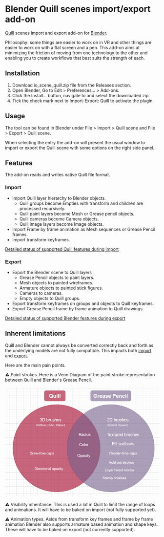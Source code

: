 
# Blender Quill scenes import/export add-on

[Quill](https://quill.art/) scenes import and export add-on for [Blender](https://www.blender.org).

Philosophy: some things are easier to work on in VR and other things are easier to work on with a flat screen and a pen. This add-on aims at minimizing the friction of moving from one technology to the other and enabling you to create workflows that best suits the strength of each.

## Installation

1. Download io_scene_quill.zip file from the Releases section.
2. Open Blender, Go to Edit > Preferences… > Add-ons.
3. Click the Install… button, navigate to and select the downloaded zip.
4. Tick the check mark next to Import-Export: Quill to activate the plugin.


## Usage

The tool can be found in Blender under File > Import > Quill scene and File > Export > Quill scene.

When selecting the entry the add-on will present the usual window to import or export the Quill scene with some options on the right side panel.

## Features

The add-on reads and writes native Quill file format.

### Import

- Import Quill layer hierarchy to Blender objects.
    - Quill groups become Empties with transform and children are processed recursively.
    - Quill paint layers become Mesh or Grease pencil objects.
    - Quill cameras become Camera objects.
    - Quill image layers become Image objects.
- Import Frame by frame animation as Mesh sequences or Grease Pencil frames.
- Import transform keyframes.


[Detailed status of supported Quill features during import](docs/import.md)

### Export

- Export the Blender scene to Quill layers
    - Grease Pencil objects to paint layers.
    - Mesh objects to painted wireframes.
    - Armature objects to painted stick figures.
    - Cameras to cameras.
    - Empty objects to Quill groups.
- Export transform keyframes on groups and objects to Quill keyframes.
- Export Grease Pencil frame by frame animation to Quill drawings.

[Detailed status of supported Blender features during export](docs/export.md)

## Inherent limitations

Quill and Blender cannot always be converted correctly back and forth as the underlying models are not fully compatible. This impacts both [import](docs/import.md) and [export](docs/export.md).

Here are the main pain points.

⚠️ Paint strokes. Here is a Venn Diagram of the paint stroke representation between Quill and Blender's Grease Pencil.

![](docs/images/venn-paint-strokes.png)


⚠️ Visibility inheritance. This is used a lot in Quill to limit the range of loops and animations. It will have to be baked on import (not fully supported yet).

⚠️ Animation types. Aside from transform key frames and frame by frame animation Blender also supports armature based animation and shape keys. These will have to be baked on export (not currently supported).
